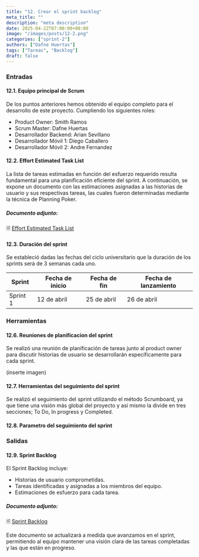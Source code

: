 ```yaml
---
title: "12. Crear el sprint backlog"
meta_title: ""
description: "meta description"
date: 2025-04-22T07:00:00+00:00
image: "/images/posts/12-2.png"
categories: ["sprint-2"]
authors: ["Dafne Huertas"]
tags: ["Tareas", "Backlog"]
draft: false
---
```

### Entradas

#### 12.1. Equipo principal de Scrum
De los puntos anteriores hemos obtenido el equipo completo para el desarrollo de este proyecto. Cumpliendo los siguientes roles:

- Product Owner: Smith Ramos
- Scrum Master: Dafne Huertas
- Desarrollador Backend: Arian Sevillano
- Desarrollador Móvil 1: Diego Caballero
- Desarrollador Móvil 2: Andre Fernandez

#### 12.2. Effort Estimated Task List
La lista de tareas estimadas en función del esfuerzo requerido resulta fundamental para una planificación eficiente del sprint. A continuación, se expone un documento con las estimaciones asignadas a las historias de usuario y sus respectivas tareas, las cuales fueron determinadas mediante la técnica de Planning Poker.

##### **Documento adjunto:**
 🗎 [Effort Estimated Task List](https://drive.google.com/file/d/1Qxb3_033ila0bnI6jPO1QrRUneqtbYMN/view?usp=sharing)

#### 12.3. Duración del sprint
Se estableció dadas las fechas del ciclo universitario que la duración de los sprints será de 3 semanas cada uno.

| Sprint     | Fecha de inicio | Fecha de fin | Fecha de lanzamiento |
|------------|------------------|---------------|------------------------|
| Sprint 1   | 12 de abril      | 25 de abril   | 26 de abril            |

### Herramientas

#### 12.6. Reuniones de planificacion del sprint
Se realizó una reunión de planificación de tareas junto al product owner para discutir historias de usuario se desarrollarán específicamente para cada sprint.

(inserte imagen)

#### 12.7. Herramientas del seguimiento del sprint
Se realizó el seguimiento del sprint utilizando el método Scrumboard, ya que tiene una visión más global del proyecto y así mismo la divide en tres secciones; To Do, In progress y Completed.

#### 12.8. Parametro del seguimiento del sprint

### Salidas

#### 12.9. Sprint Backlog
El Sprint Backlog incluye:
- Historias de usuario comprometidas.
- Tareas identificadas y asignadas a los miembros del equipo.
- Estimaciones de esfuerzo para cada tarea.

##### **Documento adjunto:**
 🗎 [Sprint Backlog](https://docs.google.com/spreadsheets/d/1lQ18cQgmmZzbcETQbqpjNAAbMiPZrPR_/edit?usp=sharing&ouid=105357714069578698229&rtpof=true&sd=true)

Este documento se actualizará a medida que avanzamos en el sprint, permitiendo al equipo mantener una visión clara de las tareas completadas y las que están en progreso.
 

